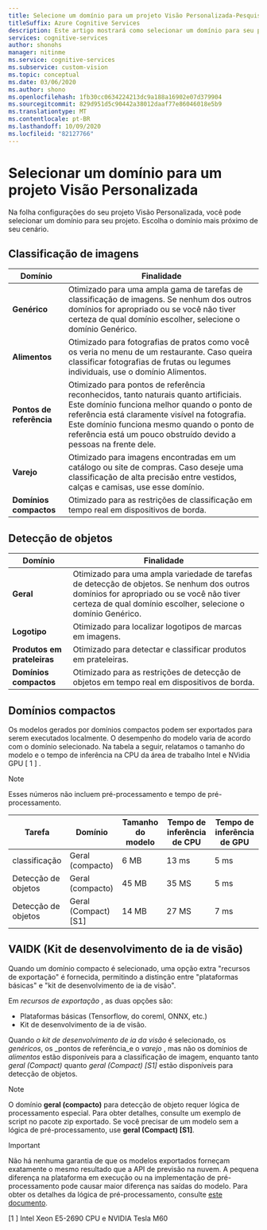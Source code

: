 ```yaml
---
title: Selecione um domínio para um projeto Visão Personalizada-Pesquisa Visual Computacional
titleSuffix: Azure Cognitive Services
description: Este artigo mostrará como selecionar um domínio para seu projeto no Serviço de Visão Personalizada.
services: cognitive-services
author: shonohs
manager: nitinme
ms.service: cognitive-services
ms.subservice: custom-vision
ms.topic: conceptual
ms.date: 03/06/2020
ms.author: shono
ms.openlocfilehash: 1fb30cc0634224213dc9a188a16902e07d379904
ms.sourcegitcommit: 829d951d5c90442a38012daaf77e86046018e5b9
ms.translationtype: MT
ms.contentlocale: pt-BR
ms.lasthandoff: 10/09/2020
ms.locfileid: "82127766"
---
```

# <a name="select-a-domain-for-a-custom-vision-project"></a>Selecionar um domínio para um projeto Visão Personalizada

Na folha configurações do seu projeto Visão Personalizada, você pode selecionar um domínio para seu projeto. Escolha o domínio mais próximo de seu cenário.

## <a name="image-classification"></a>Classificação de imagens

|Domínio|Finalidade|
|---|---|
|__Genérico__| Otimizado para uma ampla gama de tarefas de classificação de imagens. Se nenhum dos outros domínios for apropriado ou se você não tiver certeza de qual domínio escolher, selecione o domínio Genérico.|
|__Alimentos__|Otimizado para fotografias de pratos como você os veria no menu de um restaurante. Caso queira classificar fotografias de frutas ou legumes individuais, use o domínio Alimentos.|
|__Pontos de referência__|Otimizado para pontos de referência reconhecidos, tanto naturais quanto artificiais. Este domínio funciona melhor quando o ponto de referência está claramente visível na fotografia. Este domínio funciona mesmo quando o ponto de referência está um pouco obstruído devido a pessoas na frente dele.|
|__Varejo__|Otimizado para imagens encontradas em um catálogo ou site de compras. Caso deseje uma classificação de alta precisão entre vestidos, calças e camisas, use esse domínio.|
|__Domínios compactos__| Otimizado para as restrições de classificação em tempo real em dispositivos de borda.|

## <a name="object-detection"></a>Detecção de objetos

|Domínio|Finalidade|
|---|---|
|__Geral__| Otimizado para uma ampla variedade de tarefas de detecção de objetos. Se nenhum dos outros domínios for apropriado ou se você não tiver certeza de qual domínio escolher, selecione o domínio Genérico.|
|__Logotipo__|Otimizado para localizar logotipos de marcas em imagens.|
|__Produtos em prateleiras__|Otimizado para detectar e classificar produtos em prateleiras.|
|__Domínios compactos__| Otimizado para as restrições de detecção de objetos em tempo real em dispositivos de borda.|

## <a name="compact-domains"></a>Domínios compactos

Os modelos gerados por domínios compactos podem ser exportados para serem executados localmente. O desempenho do modelo varia de acordo com o domínio selecionado. Na tabela a seguir, relatamos o tamanho do modelo e o tempo de inferência na CPU da área de trabalho Intel e NVidia GPU \[ 1 \] . 

> [!NOTE]
> Esses números não incluem pré-processamento e tempo de pré-processamento.

|Tarefa|Domínio|Tamanho do modelo|Tempo de inferência de CPU|Tempo de inferência de GPU|
|---|---|---|---|---|
|classificação|Geral (compacto)|6 MB|13 ms|5 ms|
|Detecção de objetos|Geral (compacto)|45 MB|35 MS|5 ms|
|Detecção de objetos|Geral (Compact) [S1]|14 MB|27 MS|7 ms|

## <a name="vaidk-vision-ai-dev-kit"></a>VAIDK (Kit de desenvolvimento de ia de visão)

Quando um domínio compacto é selecionado, uma opção extra "recursos de exportação" é fornecida, permitindo a distinção entre "plataformas básicas" e "kit de desenvolvimento de ia de visão".

Em _recursos de exportação_ , as duas opções são:

- Plataformas básicas (Tensorflow, do coreml, ONNX, etc.)
- Kit de desenvolvimento de ia de visão.

Quando _o kit de desenvolvimento de ia da visão_ é selecionado, os _genéricos_, os _pontos de referência_e o _varejo_ , mas não os domínios de _alimentos_ estão disponíveis para a classificação de imagem, enquanto tanto _geral (Compact)_ quanto _geral (Compact) [S1]_ estão disponíveis para detecção de objetos.

>[!NOTE]
>O domínio __geral (compacto)__ para detecção de objeto requer lógica de processamento especial. Para obter detalhes, consulte um exemplo de script no pacote zip exportado. Se você precisar de um modelo sem a lógica de pré-processamento, use __geral (Compact) [S1]__.

>[!IMPORTANT]
>Não há nenhuma garantia de que os modelos exportados forneçam exatamente o mesmo resultado que a API de previsão na nuvem. A pequena diferença na plataforma em execução ou na implementação de pré-processamento pode causar maior diferença nas saídas do modelo. Para obter os detalhes da lógica de pré-processamento, consulte [este documento](quickstarts/image-classification.md).

\[1 \] Intel Xeon E5-2690 CPU e NVIDIA Tesla M60
